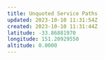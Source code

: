 ```yaml
---
title: Unquoted Service Paths
updated: 2023-10-10 11:31:54Z
created: 2023-10-10 11:31:44Z
latitude: -33.86881970
longitude: 151.20929550
altitude: 0.0000
---
```


